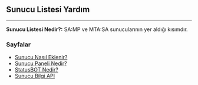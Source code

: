 ## Sunucu Listesi Yardım 
***
**Sunucu Listesi Nedir?:** SA:MP ve MTA:SA sunucularının yer aldığı kısımdır.
### Sayfalar
* [Sunucu Nasıl Eklenir?](https://gta.ninja/s/sunucular/sunucu-nasil-eklenir)
* [Sunucu Paneli Nedir?](https://gta.ninja/s/sunucular/sunucu-paneli-nedir)
* [StatusBOT Nedir?](https://gta.ninja/s/sunucular/satusbot-nedir)
* [Sunucu Bilgi API](https://gta.ninja/s/api/anasayfa)
 
